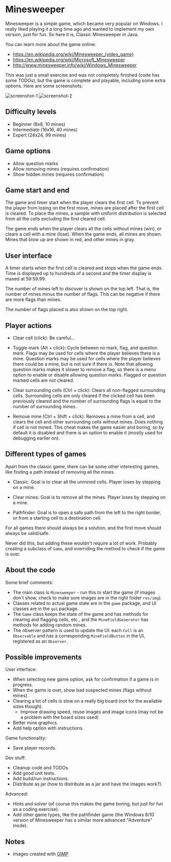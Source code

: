 Minesweeper
===========

Minesweeper is a simple game, which became very popular on Windows. I really liked playing it a long time ago and wanted to implement my own version, just for fun. So here it is, Classic Minesweeper in Java.

You can learn more about the game online:

- https://en.wikipedia.org/wiki/Minesweeper_(video_game)
- https://en.wikipedia.org/wiki/Microsoft_Minesweeper
- http://www.minesweeper.info/wiki/Windows_Minesweeper

This was just a small exercise and was not completely finished (code has some TODOs), but the game is complete and playable, including some extra options. Here are some screenshots:

![screenshot-1](/screenshots/20160823_001.png?raw=true "Screenshot 1")
![screenshot-2](/screenshots/20160825_001.png?raw=true "Screenshot 2")


Difficulty levels
-----------------

- Beginner (8x8, 10 mines)
- Intermediate (16x16, 40 mines)
- Expert (24x24, 99 mines)

Game options
------------

- Allow question marks
- Allow removing mines (requires confirmation)
- Show hidden mines (requires confirmation)

Game start and end
------------------

The game and timer start when the player clears the first cell. To prevent the player from losing on the first move, mines are placed after the first cell is cleared. To place the mines, a sample with uniform distribution is selected from all the cells excluding the first cleared cell.

The game ends when the player clears all the cells without mines (win), or clears a cell with a mine (lose).
When the game ends, all mines are shown. Mines that blow up are shown in red, and other mines in gray.

User interface
--------------

A timer starts when the first cell is cleared and stops when the game ends. Time is displayed up to hundreds of a second and the timer display is maxed at 59:59.99.

The number of mines left to discover is shown on the top left. That is, the number of mines minus the number of flags. This can be negative if there are more flags than mines.

The number of flags placed is also shown on the top right.


Player actions
--------------

- Clear cell (click): Be careful...

- Toggle mark (Alt + click): Cycle between no mark, flag, and question mark. Flags may be used for cells where the player believes there is a mine. Question marks may be used for cells where the player believes there could be a mine, but is not sure if there is. Note that allowing question marks makes it slower to remove a flag, so there is a menu option to enable or disable allowing question marks. Flagged or question marked cells are not cleared.

- Clear surrounding cells (Ctrl + click): Clears all non-flagged surrounding cells. Surrounding cells are only cleared if the clicked cell has been previously cleared and the number of surrounding flags is equal to the number of surrounding mines.

- Remove mine (Ctrl + Shift + click): Removes a mine from a cell, and clears the cell and other surrounding cells without mines. Does nothing if cell is not mined. This cheat makes the game easier and boring, so by default it is disabled and there is an option to enable it (mostly used for debugging earlier on).


Different types of games
------------------------

Apart from the classic game, there can be some other interesting games, like finding a path instead of removing all the mines.

- Classic:
  Goal is to clear all the unmined cells. Player loses by stepping on a mine.

- Clear mines:
  Goal is to remove all the mines. Player loses by stepping on a mine.

- Pathfinder:
  Goal is to open a safe path from the left to the right border, or from a starting cell to a destination cell.

For all games there should always be a solution, and the first move should always be valid/safe.

Never did this, but adding these wouldn't require a lot of work. Probably creating a subclass of `Game`, and overriding the method to check if the game is over.


About the code
--------------

Some brief comments:

- The main class is `Minesweeper` - run this to start the game (if images don't show, check to make sure images are in the right folder `res/img`).
- Classes related to actual game state are in the `game` package, and UI classes are in the `gui` package.
- The `Game` class keeps the state of the game and has methods for clearing and flagging cells, etc., and the `MineFieldGenerator` has methods for adding random mines.
- The observer pattern is used to update the UI: each `Cell` is an `Observable` and has a corresponding `MineFieldButton` in the UI, registered as an `Observer`.


Possible improvements
---------------------

User interface:
- When selecting new game option, ask for confirmation if a game is in progress.
- When the game is over, show bad suspected mines (flags without mines).
- Clearing a lot of cells is slow on a really big board (not for the available sizes though).
  - Improve drawing speed, reuse images and image icons (may not be a problem with the board sizes used)
- Better mine graphics.
- Add help option with instructions.

Game functionality:
- Save player records.

Dev stuff:
- Cleanup code and TODOs.
- Add good unit tests.
- Add build/run instructions.
- Distribute as jar (how to distribute as a jar and have the images work?).

Advanced:
- Hints and solver (of course this makes the game boring, but just for fun as a coding exercise).
- Add other game types, like the pathfinder game (the Windows 8/10 version of Minesweeper has a similar more advanced "Adventure" mode).


Notes
-----

- Images created with [GIMP](https://www.gimp.org/)
